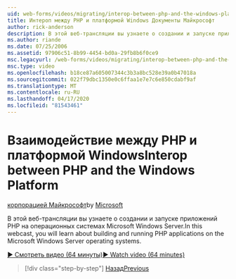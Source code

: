 ```yaml
---
uid: web-forms/videos/migrating/interop-between-php-and-the-windows-platform
title: Интероп между PHP и платформой Windows Документы Майкрософт
author: rick-anderson
description: В этой веб-трансляции вы узнаете о создании и запуске приложений PHP на операционных системах Microsoft Windows Server.
ms.author: riande
ms.date: 07/25/2006
ms.assetid: 97906c51-8b99-4454-bd0a-29fb8b6f0ce9
msc.legacyurl: /web-forms/videos/migrating/interop-between-php-and-the-windows-platform
msc.type: video
ms.openlocfilehash: b18ce87a605007344c3b3a8bc528e39a0b47018a
ms.sourcegitcommit: 022f79dbc1350e0c6ffaa1e7e7c6e850cdabf9af
ms.translationtype: MT
ms.contentlocale: ru-RU
ms.lasthandoff: 04/17/2020
ms.locfileid: "81543461"
---
```

# <a name="interop-between-php-and-the-windows-platform"></a><span data-ttu-id="ac867-103">Взаимодействие между PHP и платформой Windows</span><span class="sxs-lookup"><span data-stu-id="ac867-103">Interop between PHP and the Windows Platform</span></span>

<span data-ttu-id="ac867-104">[корпорацией Майкрософт](https://github.com/microsoft)</span><span class="sxs-lookup"><span data-stu-id="ac867-104">by [Microsoft](https://github.com/microsoft)</span></span>

<span data-ttu-id="ac867-105">В этой веб-трансляции вы узнаете о создании и запуске приложений PHP на операционных системах Microsoft Windows Server.</span><span class="sxs-lookup"><span data-stu-id="ac867-105">In this webcast, you will learn about building and running PHP applications on the Microsoft Windows Server operating systems.</span></span>

[<span data-ttu-id="ac867-106">&#9654; Смотреть видео (64 минуты)</span><span class="sxs-lookup"><span data-stu-id="ac867-106">&#9654; Watch video (64 minutes)</span></span>](https://channel9.msdn.com/Blogs/ASP-NET-Site-Videos/interop-between-php-and-the-windows-platform)

> [!div class="step-by-step"]
> [<span data-ttu-id="ac867-107">Назад</span><span class="sxs-lookup"><span data-stu-id="ac867-107">Previous</span></span>](introduction-to-aspnet-for-coldfusion-developers-building-an-aspnet-application.md)
